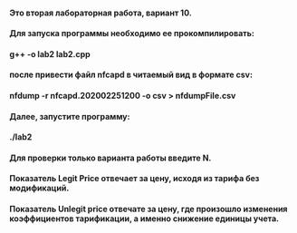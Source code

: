#### Это вторая лабораторная работа, вариант 10.
#### Для запуска программы необходимо ее прокомпилировать:
#### g++ -o lab2 lab2.cpp
#### после привести файл nfcapd в читаемый вид в формате csv:
#### nfdump -r nfcapd.202002251200 -o csv > nfdumpFile.csv
#### Далее, запустите программу:
#### ./lab2
#### Для проверки только варианта работы введите N.
#### Показатель Legit Price отвечает за цену, исходя из тарифа без модификаций.
#### Показатель Unlegit price отвечате за цену, где произошло изменения коэффициентов тарификации, а именно снижение единицы учета.

